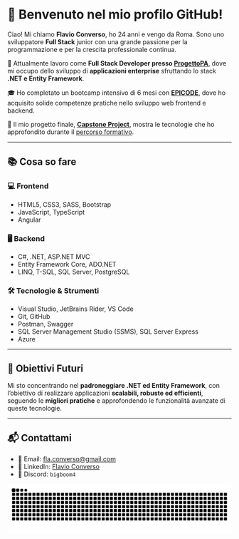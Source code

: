 # 👋 Benvenuto nel mio profilo GitHub!

Ciao! Mi chiamo **Flavio Converso**, ho 24 anni e vengo da Roma. Sono uno sviluppatore **Full Stack** junior con una grande passione per la programmazione e per la crescita professionale continua.

💼 Attualmente lavoro come **Full Stack Developer presso [ProgettoPA](https://www.progettopa.it/)**, dove mi occupo dello sviluppo di **applicazioni enterprise** sfruttando lo stack **.NET e Entity Framework**.

🎓 Ho completato un bootcamp intensivo di 6 mesi con **[EPICODE](https://epicode.com/it/)**, dove ho acquisito solide competenze pratiche nello sviluppo web frontend e backend.

🚀 Il mio progetto finale, **[Capstone Project](https://github.com/Flavio-Converso/capstone-project)**, mostra le tecnologie che ho approfondito durante il [percorso formativo](https://github.com/Flavio-Converso/BOOTCAMP_EPICODE).

---

## 📚 Cosa so fare

### 💻 Frontend
- HTML5, CSS3, SASS, Bootstrap
- JavaScript, TypeScript
- Angular

### 🖥 Backend
- C#, .NET, ASP.NET MVC
- Entity Framework Core, ADO.NET
- LINQ, T-SQL, SQL Server, PostgreSQL

### 🛠 Tecnologie & Strumenti
- Visual Studio, JetBrains Rider, VS Code  
- Git, GitHub  
- Postman, Swagger  
- SQL Server Management Studio (SSMS), SQL Server Express  
- Azure

---

## 🎯 Obiettivi Futuri

Mi sto concentrando nel **padroneggiare .NET ed Entity Framework**, con l’obiettivo di realizzare applicazioni **scalabili, robuste ed efficienti**, seguendo le **migliori pratiche** e approfondendo le funzionalità avanzate di queste tecnologie.

---

## 📬 Contattami

- 📧 Email: [fla.converso@gmail.com](mailto:fla.converso@gmail.com)  
- 💼 LinkedIn: [Flavio Converso](https://www.linkedin.com/in/flavioconverso-fs/)  
- 💬 Discord: `bigboom4`
<div align="center">
  <img src="https://raw.githubusercontent.com/Flavio-Converso/Flavio-Converso/output/snake.svg" alt="Snake animation" />
</div>
